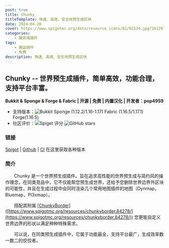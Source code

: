 ```yaml
---
post: true
title: Chunky
titleTemplate: 快速、高效、安全地预生成区块
date: 2024-04-20
cover: https://www.spigotmc.org/data/resource_icons/81/81534.jpg?1612919814
categories:
    - 服务端插件
tags:
    - 搬运插件
    - 免费
description: 快速、高效、安全地预生成区块
---
```


## Chunky -- **世界预生成插件**，简单高效，功能合理，支持平台丰富。

**Bukkit & Sponge & Forge & Fabric | 开源 | 免费 | 内置汉化 | 开发者：pop4959**

* 支持版本：![Bukkit](https://img.shields.io/spiget/tested-versions/81534?label=Bukkit) Sponge (1.12.2/1.16-1.17) Fabric (1.16.5/1.17.1) Forge(1.16.5)
* 社区评价：![Spiget 评分](https://img.shields.io/spiget/rating/81534?label=Spigot%20%E8%AF%84%E5%88%86&style=flat-square) ![GitHub stars](https://img.shields.io/github/stars/pop4959/Chunky?label=GitHub%20stars&style=flat-square)


### 链接

[Spigot](https://www.spigotmc.org/resources/chunky.81534/) | [Github](https://github.com/pop4959/Chunky) | [CI](https://ci.codemc.io/view/Author/job/pop4959/job/Chunky/) 在这里获取各种版本

### 简介

&emsp;&emsp;Chunky 是一个世界预生成插件。旨在追求高性能的世界预生成与简约风的操作理念，在同类竞品中，它不仅能帮您预生成世界，还给予您删除世界边界外区块的可能性，并且在生成过程中会同时渲染几个常用地图插件的地图（Dynmap，Bluemap，Pl3xmap）。

&emsp;&emsp;搭配其附属 [[ChunkyBorder](https://www.spigotmc.org/resources/chunkyborder.84278/)]([https://www.spigotmc.org/resources/chunkyborder.84278/](https://www.spigotmc.org/resources/chunkyborder.84278/)) 您更能自定义世界边界的形状以满足种种特殊需求。

&emsp;&emsp;可以说，在同类预生成插件中，它属于功能最全，支持平台最广，生成效率数一数二的佼佼者。
